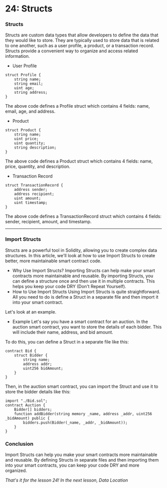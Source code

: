 # 24: Structs

### Structs

Structs are custom data types that allow developers to define the data that they would like to store. They are typically used to store data that is related to one another, such as a user profile, a product, or a transaction record. Structs provide a convenient way to organize and access related information.

* User Profile

```solidity
struct Profile {    
    string name;    
    string email;    
    uint age;    
    string address;
}
```

The above code defines a Profile struct which contains 4 fields: name, email, age, and address.

* Product

```solidity
struct Product {    
    string name;    
    uint price;    
    uint quantity;    
    string description;
}
```

The above code defines a Product struct which contains 4 fields: name, price, quantity, and description.

* Transaction Record

```solidity
struct TransactionRecord {    
    address sender;    
    address recipient;    
    uint amount;    
    uint timestamp;
}
```

The above code defines a TransactionRecord struct which contains 4 fields: sender, recipient, amount, and timestamp.

***

### Import Structs

Structs are a powerful tool in Solidity, allowing you to create complex data structures. In this article, we'll look at how to use Import Structs to create better, more maintainable smart contract code.

* Why Use Import Structs? Importing Structs can help make your smart contracts more maintainable and reusable. By importing Structs, you can define a structure once and then use it in multiple contracts. This helps you keep your code DRY (Don't Repeat Yourself).
* How to Use Import Structs Using Import Structs is quite straightforward. All you need to do is define a Struct in a separate file and then import it into your smart contract.

Let's look at an example.

* Example Let's say you have a smart contract for an auction. In the auction smart contract, you want to store the details of each bidder. This will include their name, address, and bid amount.

To do this, you can define a Struct in a separate file like this:

```solidity
contract Bid { 
    struct Bidder {    
        string name;    
        address addr;    
        uint256 bidAmount;
    }
}
```

Then, in the auction smart contract, you can import the Struct and use it to store the bidder details like this:

```solidity
import "./Bid.sol"; 
contract Auction {    
    Bidder[] bidders; 
    function addBidder(string memory _name, address _addr, uint256 _bidAmount) public {        
        bidders.push(Bidder(_name, _addr, _bidAmount));    
    }
}
```

### Conclusion

Import Structs can help you make your smart contracts more maintainable and reusable. By defining Structs in separate files and then importing them into your smart contracts, you can keep your code DRY and more organized.

_That's it for the lesson 24! In the next lesson, Data Location_
